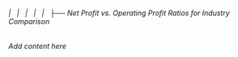 ###### |   |   |   |   |   ├── Net Profit vs. Operating Profit Ratios for Industry Comparison

*Add content here*